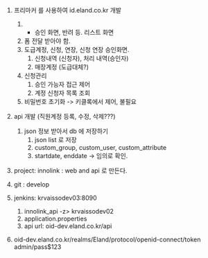 1. 프리마커 를 사용하여 id.eland.co.kr 개발
	1. + 승인 화면, 반려 등. 리스트 화면
	2. 폼 전달 받아야 함.
	3. 도급계정, 신청, 연장, 신청 연장 승인화면.
		1. 신청내역 (신청자), 처리 내역(승인자)
		2. 매장계정 (도급대체?)
	5. 신청관리
		1. 승인 가능자 접근 제어
		2. 계정 신청자 목록 조회
	6. 비밀번호 초기화 -> 키클록에서 제어, 불필요
2. api 개발 (직원계정 등록, 수정, 삭제???)
	1. json 정보 받아서 db 에 저장하기
		1. json list 로 저장
		2. custom_group, custom_user, custom_attribute
		3. startdate, enddate -> 임의로 확인.



1. project: innolink : web and api 로 만든다. 
2. git : develop
3. jenkins: krvaissodev03:8090
	1. innolink_api -z> krvaissodev02
	2. application.properties
	3. api url: oid-dev.eland.co.kr/api

4. oid-dev.eland.co.kr/realms/Eland/protocol/openid-connect/token
admin/pass$123